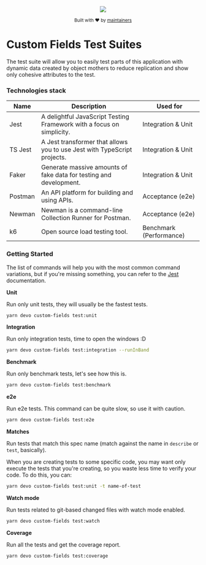 <div align="center">
  <p align="center">
      <a href="https://turnly.app" target="_blank" rel="noopener">
          <img src="https://user-images.githubusercontent.com/40646537/179328734-625eba82-51f0-48c3-bb7c-7a1ad5487d79.png" />
      </a>
  </p>

  <p>
    <sub>
      Built with ❤︎ by
      <a href="/OWNERS.md">
        maintainers
      </a>
    </sub>
  </p>
</div>

# Custom Fields Test Suites

The test suite will allow you to easily test parts of this application with dynamic
data created by object mothers to reduce replication and show only cohesive attributes to the test.

### Technologies stack

| Name       | Description                                                                | Used for                |
| ---------- | -------------------------------------------------------------------------- | ----------------------- |
| Jest       | A delightful JavaScript Testing Framework with a focus on simplicity.      | Integration & Unit      |
| TS Jest    | A Jest transformer that allows you to use Jest with TypeScript projects.   | Integration & Unit      |
| Faker      | Generate massive amounts of fake data for testing and development.         | Integration & Unit      |
| Postman    | An API platform for building and using APIs.                               | Acceptance (e2e)        |
| Newman     | Newman is a command-line Collection Runner for Postman.                    | Acceptance (e2e)        |
| k6         | Open source load testing tool.                                             | Benchmark (Performance) |

### Getting Started

The list of commands will help you with the most common command variations,
but if you're missing something, you can refer to the [Jest](https://jestjs.io/docs/cli) documentation.

**Unit**

Run only unit tests, they will usually be the fastest tests.

```sh
yarn devo custom-fields test:unit
```

**Integration**

Run only integration tests, time to open the windows :D

```sh
yarn devo custom-fields test:integration --runInBand
```

**Benchmark**

Run only benchmark tests, let's see how this is.

```sh
yarn devo custom-fields test:benchmark
```

**e2e**

Run e2e tests. This command can be quite slow, so use it with caution.

```sh
yarn devo custom-fields test:e2e
```

**Matches**

Run tests that match this spec name (match against the name in `describe` or `test`, basically).

When you are creating tests to some specific code, you may want only execute the tests that you're creating,
so you waste less time to verify your code. To do this, you can:

```sh
yarn devo custom-fields test:unit -t name-of-test
```

**Watch mode**

Run tests related to git-based changed files with watch mode enabled.

```sh
yarn devo custom-fields test:watch
```

**Coverage**

Run all the tests and get the coverage report.

```sh
yarn devo custom-fields test:coverage
```
